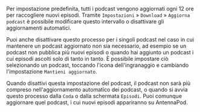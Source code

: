 Per impostazione predefinita, tutti i podcast vengono aggiornati ogni 12 ore per raccogliere nuovi episodi. Tramite `Impostazioni` » `Download` » `Aggiorna podcast` è possibile modificare questo intervallo o disattivare gli aggiornamenti automatici.

Puoi anche disattivare questo processo per i singoli podcast nel caso in cui mantenere un podcast aggiornato non sia necessario, ad esempio se un podcast non pubblica più nuovi episodi o quando hai aggiunto un podcast i cui episodi ascolti solo di tanto in tanto. È possibile impostare ciò selezionando un podcast, toccando l'icona dell'ingranaggio e cambiando l'impostazione `Mantieni aggiornato`.

Quando disattivi questa impostazione del podcast, il podcast non sarà più compreso nell'aggiornamento automatico dei podcast, o quando si avvia questo processo dalla `Coda` o dalla schermata `Episodi`. Puoi comunque aggiornare quel podcast, i cui nuovi episodi appariranno su AntennaPod.
